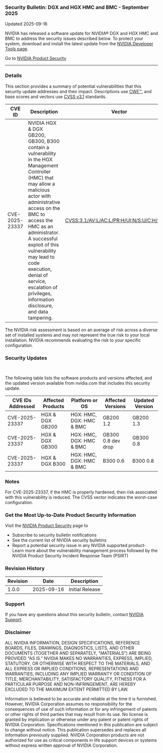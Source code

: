 ### Security Bulletin: DGX and HGX HMC and BMC - September 2025

Updated 2025-09-16

NVIDIA has released a software update for NVIDIA® DGX and HGX HMC and BMC to address the security issues described below. To protect your system, download and install the latest update from the <a href="https://developer.nvidia.com/">NVIDIA Developer Tools page</a>.

Go to [NVIDIA Product Security](https://www.nvidia.com/security/)

_______________________________________________________________________________________________________________________________________________

### Details

This section provides a summary of potential vulnerabilities that this security update addresses and their impact. Descriptions use [CWE™](https://cwe.mitre.org/), and base scores and vectors use [CVSS v3.1](https://www.first.org/cvss/specification-document) standards.

| **CVE ID** | **Description** | **Vector** | **Base Score** | **Severity** | **CWE** | **Impacts** |
| ---------- | ---------------- | ---------- | -------------- | ------------ | -------- | ------------ |
| CVE-2025-23337 | NVIDIA HGX & DGX GB200, GB300, B300  contain a vulnerability in the HGX Management Controller (HMC) that may allow a malicious actor with administrative access on the BMC to access the HMC as an administrator. A successful exploit of this vulnerability may lead to code execution, denial of service, escalation of privileges, information disclosure, and data tampering. | [CVSS:3.1/AV:L/AC:L/PR:H/UI:N/S:U/C:H/I:H/A:H](https://www.first.org/cvss/calculator/3.1#CVSS:3.1/AV:L/AC:L/PR:H/UI:N/S:U/C:H/I:H/A:H) | 6.7 | MEDIUM | [CWE-1244](https://cwe.mitre.org/data/definitions/1244.html) | Code execution, denial of service, escalation of privileges, information disclosure, data tampering |

The NVIDIA risk assessment is based on an average of risk across a diverse set of installed systems and may not represent the true risk to your local installation. NVIDIA recommends evaluating the risk to your specific configuration.

### Security Updates

<br>

The following table lists the software products and versions affected, and the updated version available from nvidia.com that includes this security update.

| **CVE IDs Addressed** | **Affected Products** | **Platform or OS** | **Affected Versions** | **Updated Version** |
| --------------------- | --------------------- | ----------------- | --------------------- | ------------------- |
| CVE-2025-23337 | HGX & DGX GB200 | HGX: HMC, DGX: HMC & BMC | GB200 1.2 | GB200 1.3 |
| CVE-2025-23337 | HGX & DGX GB300 | HGX: HMC, DGX: HMC & BMC | GB300 0.8 dev drop | GB300 0.8 |
| CVE-2025-23337 | HGX & DGX B300 | HGX: HMC, DGX: HMC & BMC | B300 0.6 | B300 0.8 |

### Notes

For CVE-2025-23337, if the HMC is properly hardened, then risk associated with this vulnerability is reduced. The CVSS vector indicates the worst-case configuration.



### Get the Most Up-to-Date Product Security Information

Visit the [NVIDIA Product Security](https://www.nvidia.com/security/) page to

- Subscribe to security bulletin notifications
- See the current list of NVIDIA security bulletins
- Report a potential security issue in any NVIDIA supported product- Learn more about the vulnerability management process followed by the NVIDIA Product Security Incident Response Team (PSIRT)
### Revision History

| **Revision** | **Date** | **Description** |
| ------------ | -------- | --------------- |
| 1.0.0 | 2025-09-16 | Initial Release |

### Support
If you have any questions about this security bulletin, contact [NVIDIA Support](https://www.nvidia.com/object/support.html).

### Disclaimer
ALL NVIDIA INFORMATION, DESIGN SPECIFICATIONS, REFERENCE BOARDS, FILES, DRAWINGS, DIAGNOSTICS, LISTS, AND OTHER DOCUMENTS (TOGETHER AND SEPARATELY, "MATERIALS") ARE BEING PROVIDED "AS IS." NVIDIA MAKES NO WARRANTIES, EXPRESS, IMPLIED, STATUTORY, OR OTHERWISE WITH RESPECT TO THE MATERIALS, AND ALL EXPRESS OR IMPLIED CONDITIONS, REPRESENTATIONS AND WARRANTIES, INCLUDING ANY IMPLIED WARRANTY OR CONDITION OF TITLE, MERCHANTABILITY, SATISFACTORY QUALITY, FITNESS FOR A PARTICULAR PURPOSE AND NON-INFRINGEMENT, ARE HEREBY EXCLUDED TO THE MAXIMUM EXTENT PERMITTED BY LAW. 

Information is believed to be accurate and reliable at the time it is furnished. However, NVIDIA Corporation assumes no responsibility for the consequences of use of such information or for any infringement of patents or other rights of third parties that may result from its use. No license is granted by implication or otherwise under any patent or patent rights of NVIDIA Corporation. Specifications mentioned in this publication are subject to change without notice. This publication supersedes and replaces all information previously supplied. NVIDIA Corporation products are not authorized for use as critical components in life support devices or systems without express written approval of NVIDIA Corporation.
